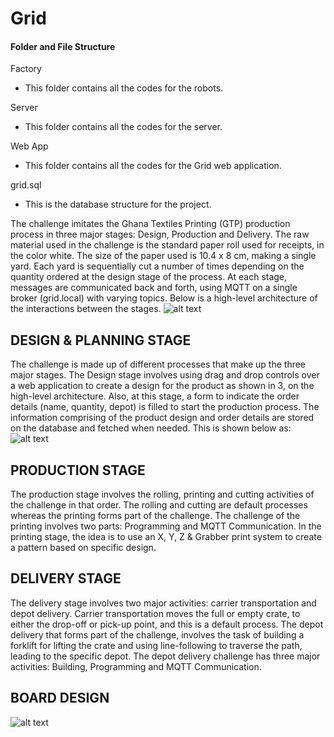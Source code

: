 # Grid

#### Folder and File Structure
Factory
  - This folder contains all the codes for the robots.
  
Server
  - This folder contains all the codes for the server.
  
Web App
  - This folder contains all the codes for the Grid web application.
  
 grid.sql
  - This is the database structure for the project.


The challenge imitates the Ghana Textiles Printing (GTP) production process in three major stages: Design, Production and Delivery.
The raw material used in the challenge is the standard paper roll used for receipts, in the color white. The size of the paper used is 10.4 x 8 cm, making a single yard. Each yard is sequentially cut a number of times depending on the quantity ordered at the design stage of the process. At each stage, messages are communicated back and forth, using MQTT on a single broker (grid.local) with varying topics. Below is a high-level architecture of the interactions between the stages.
![alt text](http://nknab.com/wp-content/uploads/2019/10/HLA.png)

## DESIGN & PLANNING STAGE
The challenge is made up of different processes that make up the three major stages. The Design stage involves using drag and drop controls over a web application to create a design for the product as shown in 3, on the high-level architecture. Also, at this stage, a form to indicate the order details (name, quantity, depot) is filled to start the production process. The information comprising of the product design and order details are stored on the database and fetched when needed. This is shown below as:
![alt text](http://nknab.com/wp-content/uploads/2019/10/grid-labelled.png)

## PRODUCTION STAGE
The production stage involves the rolling, printing and cutting activities of the challenge in that order. The rolling and cutting are default processes whereas the printing forms part of the challenge. The challenge of the printing involves two parts: Programming and MQTT Communication. In the printing stage, the idea is to use an X, Y, Z & Grabber print system to create a pattern based on specific design.


## DELIVERY STAGE
The delivery stage involves two major activities: carrier transportation and depot delivery. Carrier transportation moves the full or empty crate, to either the drop-off or pick-up point, and this is a default process. The depot delivery that forms part of the challenge, involves the task of building a forklift for lifting the crate and using line-following to traverse the path, leading to the specific depot. The depot delivery challenge has three major activities: Building, Programming and MQTT Communication.

## BOARD DESIGN
![alt text](http://nknab.com/wp-content/uploads/2019/10/mat.png)
